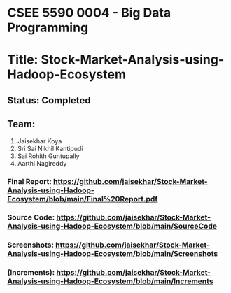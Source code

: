 # CSEE 5590 0004 - Big Data Programming
# Title: Stock-Market-Analysis-using-Hadoop-Ecosystem

## Status: Completed

## Team:
1. Jaisekhar Koya
2. Sri Sai Nikhil Kantipudi
3. Sai Rohith Guntupally
4. Aarthi Nagireddy

### Final Report: https://github.com/jaisekhar/Stock-Market-Analysis-using-Hadoop-Ecosystem/blob/main/Final%20Report.pdf

### Source Code: https://github.com/jaisekhar/Stock-Market-Analysis-using-Hadoop-Ecosystem/blob/main/SourceCode

### Screenshots: https://github.com/jaisekhar/Stock-Market-Analysis-using-Hadoop-Ecosystem/blob/main/Screenshots

### (Increments): https://github.com/jaisekhar/Stock-Market-Analysis-using-Hadoop-Ecosystem/blob/main/Increments
